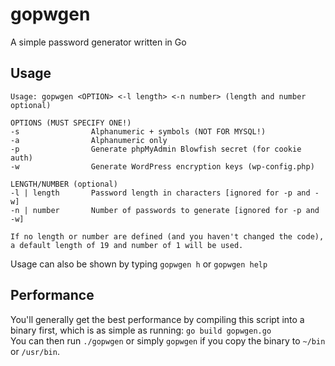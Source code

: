 gopwgen
=======

A simple password generator written in Go

Usage
-----
```
Usage: gopwgen <OPTION> <-l length> <-n number> (length and number optional)

OPTIONS (MUST SPECIFY ONE!)
-s                Alphanumeric + symbols (NOT FOR MYSQL!)
-a                Alphanumeric only
-p                Generate phpMyAdmin Blowfish secret (for cookie auth)
-w                Generate WordPress encryption keys (wp-config.php)

LENGTH/NUMBER (optional)
-l | length       Password length in characters [ignored for -p and -w]
-n | number       Number of passwords to generate [ignored for -p and -w]

If no length or number are defined (and you haven't changed the code), a default length of 19 and number of 1 will be used.
```
Usage can also be shown by typing `gopwgen h` or `gopwgen help`

Performance
-----------
You'll generally get the best performance by compiling this script into a binary first, which is as simple as running: `go build gopwgen.go`  
You can then run `./gopwgen` or simply `gopwgen` if you copy the binary to `~/bin` or `/usr/bin`.
